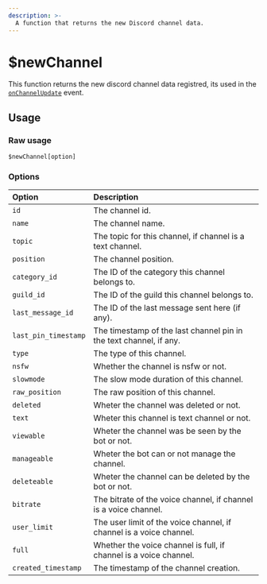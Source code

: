 ```yaml
---
description: >-
  A function that returns the new Discord channel data.
---
```


# $newChannel

This function returns the new discord channel data registred, its used in the [`onChannelUpdate`](https://github.com/cdc-bot-js-npm/documentation/blob/main/guides/client-events.md) event.

## Usage

### Raw usage
`$newChannel[option]`

### **Options**

<table>
  <thead>
    <tr>
      <th style="text-align:left">Option</th>
      <th style="text-align:left">Description</th>
    </tr>
  </thead>
  <tbody>
    <tr>
      <td style="text-align:left"><code>id</code>
      </td>
      <td style="text-align:left">The channel id.</td>
    </tr>
      <tr>
      <td style="text-align:left"><code>name</code>
      </td>
      <td style="text-align:left">The channel name.</td>
           <tr>
      <td style="text-align:left"><code>topic</code>
      </td>
      <td style="text-align:left">The topic for this channel, if channel is a text channel.</td>
    </tr>
    </tr>
       <tr>
      <td style="text-align:left"><code>position</code>
      </td>
      <td style="text-align:left">The channel position.</td>
    </tr>
       <tr>
      <td style="text-align:left"><code>category_id</code>
      </td>
      <td style="text-align:left">The ID of the category this channel belongs to.</td>
    </tr>
    <tr>
      <td style="text-align:left"><code>guild_id</code>
      </td>
      <td style="text-align:left">The ID of the guild this channel belongs to.</td>
    </tr>
    <tr>
      <td style="text-align:left"><code>last_message_id</code>
      </td>
      <td style="text-align:left">The ID of the last message sent here (if any).</td>
    </tr>
        <tr>
      <td style="text-align:left"><code>last_pin_timestamp</code>
      </td>
      <td style="text-align:left">The timestamp of the last channel pin in the text channel, if any.</td>
    </tr>
    <tr>
      <td style="text-align:left"><code>type</code>
      </td>
      <td style="text-align:left">The type of this channel.</td>
    </tr>
    <tr>
      <td style="text-align:left"><code>nsfw</code>
      </td>
      <td style="text-align:left">Whether the channel is nsfw or not.</td>
    </tr>
    <tr>
      <td style="text-align:left"><code>slowmode</code>
      </td>
      <td style="text-align:left">The slow mode duration of this channel.</td>
    </tr>
    <tr>
      <td style="text-align:left"><code>raw_position</code>
      </td>
      <td style="text-align:left">The raw position of this channel.</td>
    </tr>
    <tr>
      <td style="text-align:left"><code>deleted</code>
      </td>
      <td style="text-align:left">Wheter the channel was deleted or not.</td>
    </tr>
    <tr>
      <td style="text-align:left"><code>text</code>
      </td>
      <td style="text-align:left">Wheter this channel is text channel or not.</td>
    </tr>
    <tr>
      <td style="text-align:left"><code>viewable</code>
      </td>
      <td style="text-align:left">Wheter the channel was be seen by the bot or not.</td>
    </tr>
    <tr>
      <td style="text-align:left"><code>manageable</code>
      </td>
      <td style="text-align:left">Wheter the bot can or not manage the channel.</td>
    </tr>
     <tr>
      <td style="text-align:left"><code>deleteable</code>
      </td>
      <td style="text-align:left">Wheter the channel can be deleted by the bot or not.</td>
    </tr>
     <tr>
      <td style="text-align:left"><code>bitrate</code>
      </td>
      <td style="text-align:left">The bitrate of the voice channel, if channel is a voice channel.</td>
    </tr>
         <tr>
      <td style="text-align:left"><code>user_limit</code>
      </td>
      <td style="text-align:left">The user limit of the voice channel, if channel is a voice channel.</td>
    </tr>
        <tr>
      <td style="text-align:left"><code>full</code>
      </td>
      <td style="text-align:left">Whether the voice channel is full, if channel is a voice channel.</td>
    </tr>
         <tr>
      <td style="text-align:left"><code>created_timestamp</code>
      </td>
      <td style="text-align:left">The timestamp of the channel creation.</td>
    </tr>
  </tbody>
</table>
